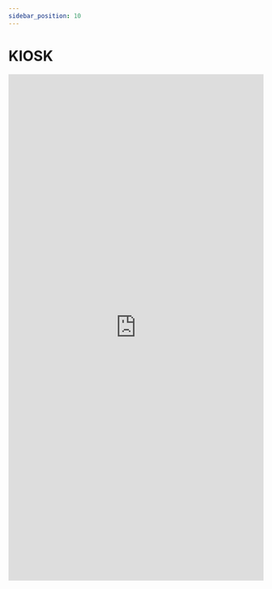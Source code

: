 ```yaml
---
sidebar_position: 10
---
```


# KIOSK

<iframe 
  src="https://drive.google.com/file/d/1PnKxNGvIox-KZviMFzHcpIJSJI0-Z0Fe/preview" 
  width="100%" 
  height="1000px"
  frameBorder="0">
</iframe>
